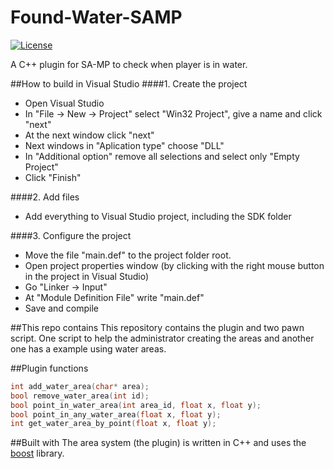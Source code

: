 # Found-Water-SAMP
[![License][license-svg]][license-url]

A C++ plugin for SA-MP to check when player is in water.

##How to build in Visual Studio
####1. Create the project
- Open Visual Studio
- In "File -> New -> Project" select "Win32 Project", give a name and click "next"
- At the next window click "next"
- Next windows in "Aplication type" choose "DLL"
- In "Additional option" remove all selections and select only "Empty Project"
- Click "Finish"

####2. Add files
- Add everything to Visual Studio project, including the SDK folder

####3. Configure the project
- Move the file "main.def" to the project folder root.
- Open project properties window (by clicking with the right mouse button in the project in Visual Studio)
- Go "Linker -> Input"
- At "Module Definition File" write "main.def"
- Save and compile

##This repo contains
This repository contains the plugin and two pawn script.
One script to help the administrator creating the areas and another one has a example using water areas.

##Plugin functions
```c++
int add_water_area(char* area);
bool remove_water_area(int id);
bool point_in_water_area(int area_id, float x, float y);
bool point_in_any_water_area(float x, float y);
int get_water_area_by_point(float x, float y);
```

##Built with
The area system (the plugin) is written in C++ and uses the [boost][boost-url] library.

[boost-url]: http://www.boost.org/
[license-svg]: https://img.shields.io/badge/license-GNU%20v.3-blue.svg
[license-url]: https://github.com/obernardovieira/Found-Water-SAMP
